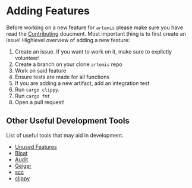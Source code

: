 # Adding Features

Before working on a new feature for `artemis` please make sure you have read the
[Contributing](https://github.com/puffycid/artemis/blob/main/CONTRIBUTING.md)
doucment. Most important thing is to first create an issue! Highlevel overview
of adding a new feature:

1. Create an issue. If you want to work on it, make sure to explictly volunteer!
2. Create a branch on your clone `artemis` repo
3. Work on said feature
4. Ensure tests are made for all functions
5. If you are adding a new artifact, add an integration test
6. Run `cargo clippy`.
7. Run `cargo fmt`
8. Open a pull request!

## Other Useful Development Tools

List of useful tools that may aid in development.

- [Unused Features](https://github.com/TimonPost/cargo-unused-features)
- [Bloat](https://github.com/RazrFalcon/cargo-bloat)
- [Audit](https://github.com/RustSec/rustsec/tree/main/cargo-audit)
- [Geiger](https://github.com/rust-secure-code/cargo-geiger)
- [scc](https://github.com/boyter/scc)
- [clippy](https://github.com/rust-lang/rust-clippy)
